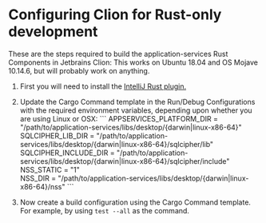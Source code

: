 # Configuring Clion for Rust-only development
These are the steps required to build the application-services Rust Components in  Jetbrains Clion:
This works on Ubuntu 18.04 and OS Mojave 10.14.6, but will probably work on anything.

1. First you will need to install the [IntelliJ Rust plugin.](https://plugins.jetbrains.com/plugin/8182-rust?_ga=2.3358832.1169745618.1582237573-208076843.1581265366)

1. Update the Cargo Command template in the Run/Debug Configurations with the required environment variables, depending upon whether you are using Linux or OSX:
   \```
   APPSERVICES_PLATFORM_DIR = "/path/to/application-services/libs/desktop/{darwin|linux-x86-64}"  
   SQLCIPHER_LIB_DIR = "/path/to/application-services/libs/desktop/{darwin|linux-x86-64}/sqlcipher/lib"  
   SQLCIPHER_INCLUDE_DIR = "/path/to/application-services/libs/desktop/{darwin|linux-x86-64}/sqlcipher/include"  
   NSS_STATIC = "1"  
   NSS_DIR = "/path/to/application-services/libs/desktop/{darwin|linux-x86-64}/nss"
   \```

1. Now create a build configuration using the Cargo Command template. For example, by using `test --all` as the command.

